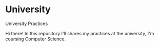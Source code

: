 # University
University Practices

Hi there! In this repository I'll shares my practices at the university, I'm coursing Computer Science.
